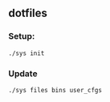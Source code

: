 ## dotfiles

### Setup:

```shell
./sys init
```

### Update
```shell
./sys files bins user_cfgs
```
